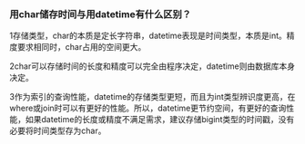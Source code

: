 ### 用char储存时间与用datetime有什么区别？
1存储类型，char的本质是定长字符串，datetime表现是时间类型，本质是int。精度要求相同时，char占用的空间更大。

2char可以存储时间的长度和精度可以完全由程序决定，datetime则由数据库本身决定。

3作为索引的查询性能，datetime的存储类型更短，而且为int类型辨识度更高，在where或join时可以有更好的性能。所以，datetime更节约空间，有更好的查询性能，如果datetime的长度或精度不满足需求，建议存储bigint类型的时间戳，没有必要将时间类型存为char。

